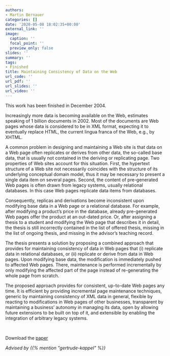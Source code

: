 ```yaml
---
authors:
- Martin Bernauer
categories: []
date: '2020-05-08 18:02:35+00:00'
external_link: ''
image:
  caption: ''
  focal_point: ''
  preview_only: false
slides: ''
summary: ''
tags:
- Finished
title: Maintaining Consistency of Data on the Web
url_code: ''
url_pdf: ''
url_slides: ''
url_video: ''
---
```


This work has been finished in December 2004.

Increasingly more data is becoming available on the Web, estimates speaking of 1 billion documents in 2002. Most of the documents are Web pages whose data is considered to be in XML format, expecting it to eventually replace HTML, the current lingua franca of the Web, e.g., by XHTML.

A common problem in designing and maintaining a Web site is that data on a Web page often replicates or derives from other data, the so-called base data, that is usually not contained in the deriving or replicating page. Two properties of Web sites account for this situation. First, the hypertext structure of a Web site not necessarily coincides with the structure of its underlying conceptual domain model, thus it may be necessary to present a single data item on several pages. Second, the content of pre-generated Web pages is often drawn from legacy systems, usually relational databases. In this case Web pages replicate data items from databases.

Consequently, replicas and derivations become inconsistent upon modifying base data in a Web page or a relational database. For example, after modifying a product’s price in the database, already pre-generated Web pages offer the product at an out-dated price. Or, after assigning a thesis to a student and modifying the Web page that describes it in detail, the thesis is still incorrectly contained in the list of offered thesis, missing in the list of ongoing thesis, and missing in the advisor’s teaching record.

The thesis presents a solution by proposing a combined approach that provides for maintaining consistency of data in Web pages that (i) replicate data in relational databases, or (ii) replicate or derive from data in Web pages. Upon modifying base data, the modification is immediately pushed to affected Web pages. There, maintenance is performed incrementally by only modifying the affected part of the page instead of re-generating the whole page from scratch.

The proposed approach provides for consistent, up-to-date Web pages any time. It is efficient by providing incremental page maintenance techniques, generic by maintaining consistency of XML data in general, flexible by reacting to modifications in Web pages of other businesses, transparent by maintaining a business’ autonomy in managing its data, open by allowing future extensions to be built on top of it, and extensible by enabling the integration of arbitrary legacy systems.

&nbsp;

 Download the [paper](https://www.big.tuwien.ac.at/app/uploads/2016/10/Bernauer_M.pdf)

*Advised by {{% mention "gertrude-kappel" %}}*